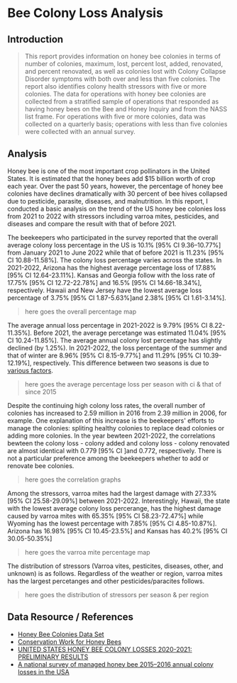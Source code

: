 # Bee Colony Loss Analysis

## Introduction

> This report provides information on honey bee colonies in terms of number of colonies, maximum, lost, percent lost, added, renovated, and percent renovated, as well as colonies lost with Colony Collapse Disorder symptoms with both over and less than five colonies. The report also identifies colony health stressors with five or more colonies. The data for operations with honey bee colonies are collected from a stratified sample of operations that responded as having honey bees on the Bee and Honey Inquiry and from the NASS list frame. For operations with five or more colonies, data was collected on a quarterly basis; operations with less than five colonies were collected with an annual survey.

## Analysis

Honey bee is one of the most important crop pollinators in the United States. It is estimated that the honey bees add $15 billion worth of crop each year. Over the past 50 years, however, the percentage of honey bee colonies have declines dramatically with 30 percent of bee hives collapsed due to pesticide, parasite, diseases, and malnutrition. In this report, I conducted a basic analysis on the trend of the US honey bee colonies loss from 2021 to 2022 with stressors including varroa mites, pesticides, and diseases and compare the result with that of before 2021.

The beekeepers who participated in the survey reported that the overall average colony loss percentage in the US is 10.1% [95% CI 9.36–10.77%] from January 2021 to June 2022 while that of before 2021 is 11.23% [95% CI 10.88-11.58%]. The colony loss percentage varies across the states. In 2021-2022, Arizona has the highest average percentage loss of 17.88% [95% CI 12.64-23.11%]. Kansas and Georgia follow with the loss rate of 17.75% [95% CI 12.72-22.78%] and 16.5% [95% CI 14.66-18.34%], respectively. Hawaii and New Jersey have the lowest average loss percentage of 3.75% [95% CI 1.87-5.63%]and 2.38% [95% CI 1.61-3.14%].

> here goes the overall percentage map

The average annual loss percentage in 2021-2022 is 9.79% [95% CI 8.22-11.35%]. Before 2021, the average percetange was estimated 11.04% [95% CI 10.24-11.85%]. The average annual colony lost percentage has slightly declined (by 1.25%). In 2021-2022, the loss percentage of the summer and that of winter are  8.96% [95% CI 8.15-9.77%] and 11.29% [95% CI 10.39-12.19%], respectively. This difference between two seasons is due to [various factors](https://www.beepods.com/top-5-reasons-bees-dont-survive-winter/#:~:text=The%20warm%20moisture%20evaporates%20off,results%20in%20the%20bees%20dying.).

> here goes the average percentage loss per season with ci & that of since 2015

Despite the continuing high colony loss rates, the overall number of colonies has increased to 2.59 million in 2016 from 2.39 million in 2006, for example. One explanation of this increase is the beekeepers' efforts to manage the colonies: spliting healthy colonies to replace dead colonies or adding more colonies. In the year bewteen 2021-2022, the correlations bewteen the colony loss - colony added and colony loss - colony renovated are almost identical with 0.779 [95% CI ]and 0.772, respectively. There is not a particular preference among the beekeepers whether to add or renovate bee colonies.

> here goes the correlation graphs

Among the stressors, varroa mites had the largest damage with 27.33% [95% CI 25.58-29.09%] between 2021-2022. Interestingly, Hawaii, the state with the lowest average colony loss percerange, has the highest damage caused by varroa mites with 65.35% [95% CI 58.23-72.47%] while Wyoming has the lowest percentage with 7.85% [95% CI 4.85-10.87%]. Arizona has 16.98% [95% CI 10.45-23.5%] and Kansas has 40.2% [95% CI 30.05-50.35%]

> here goes the varroa mite percentage map

The distribution of stressors (Varroa vites, pesticites, diseases, other, and unknown) is as follows. Regardless of the weather or region, varroa mites has the largest percetanges and other pesticides/paracites follows.

> here goes the distribution of stressors per season & per region


## Data Resource / References

- [Honey Bee Colonies Data Set](https://usda.library.cornell.edu/concern/publications/rn301137d?locale=en)
- [Conservation Work for Honey Bees](https://www.nrcs.usda.gov/wps/portal/nrcs/detail/national/plantsanimals/pollinate/?cid=stelprdb1263263)
- [UNITED STATES HONEY BEE COLONY LOSSES 2020-2021: PRELIMINARY RESULTS](https://beeinformed.org/2021/06/21/united-states-honey-bee-colony-losses-2020-2021-preliminary-results/)
- [A national survey of managed honey bee 2015–2016 annual colony losses in the USA](https://www.tandfonline.com/doi/full/10.1080/00218839.2017.1344496)
